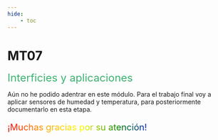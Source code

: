```yaml
---
hide:
    - toc
---
```


# MT07

<span style="font-size: 24px ; color: mediumseagreen">Interficies y aplicaciones</span>

Aún no he podido adentrar en este módulo. Para el trabajo final voy a aplicar sensores de humedad y temperatura, para posteriormente documentarlo en esta etapa.

<p style="font-size: 20px"; class="rainbow">¡Muchas gracias por su atención!</p>

<meta charset="UTF-8">
    <meta name="viewport" content="width=device-width, initial-scale=1.0">
    <title>Texto Arcoíris</title>
    <style>
        .rainbow {
            background: linear-gradient(to right, red, orange, yellow, green, blue, indigo, violet);
            color: transparent;
            background-clip: text;
        }
    </style>